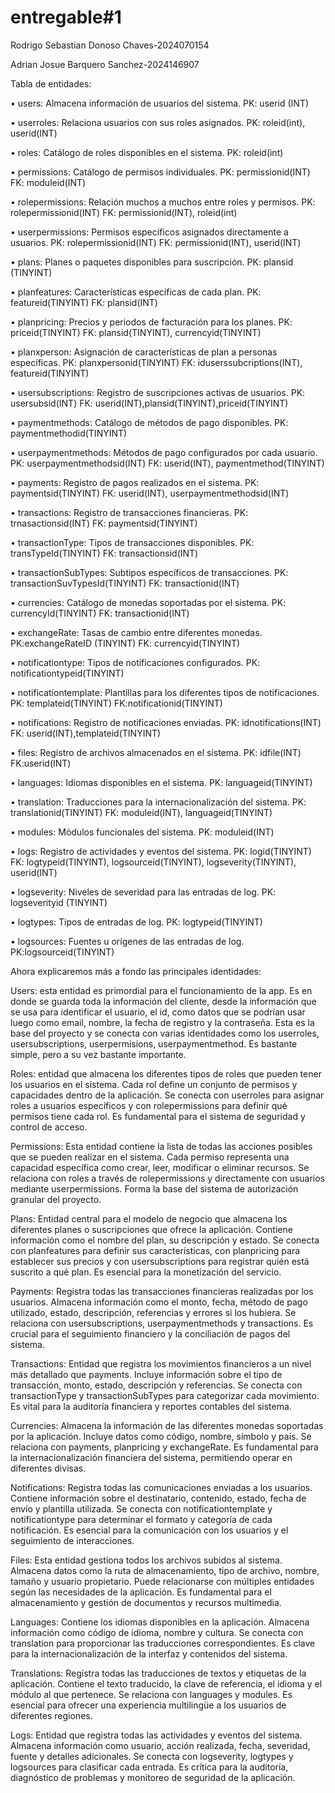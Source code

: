 # entregable#1
Rodrigo Sebastian Donoso Chaves-2024070154

Adrian Josue Barquero Sanchez-2024146907

Tabla de entidades: 

•	users: Almacena información de usuarios del sistema. PK: userid (INT)

•	userroles: Relaciona usuarios con sus roles asignados. PK: roleid(int), userid(INT)

•	roles: Catálogo de roles disponibles en el sistema. PK: roleid(int)

•	permissions: Catálogo de permisos individuales. PK: permissionid(INT) FK: moduleid(INT) 

•	rolepermissions: Relación muchos a muchos entre roles y permisos. PK: rolepermissionid(INT) FK: permissionid(INT), roleid(int) 

•	userpermissions: Permisos específicos asignados directamente a usuarios. PK: rolepermissionid(INT) FK: permissionid(INT), userid(INT) 

•	plans: Planes o paquetes disponibles para suscripción. PK: plansid (TINYINT) 

•	planfeatures: Características específicas de cada plan. PK: featureid(TINYINT) FK: plansid(INT)

•	planpricing: Precios y periodos de facturación para los planes. PK: priceid(TINYINT) FK: plansid(TINYINT), currencyid(TINYINT) 

•	planxperson: Asignación de características de plan a personas específicas. PK: planxpersonid(TINYINT) FK: iduserssubcriptions(INT), featureid(TINYINT) 

•	usersubscriptions: Registro de suscripciones activas de usuarios. PK: usersubsid(INT) FK: userid(INT),plansid(TINYINT),priceid(TINYINT) 

•	paymentmethods: Catálogo de métodos de pago disponibles. PK: paymentmethodid(TINYINT) 

•	userpaymentmethods: Métodos de pago configurados por cada usuario. PK: userpaymentmethodsid(INT) FK: userid(INT), paymentmethod(TINYINT) 

•	payments: Registro de pagos realizados en el sistema. PK: paymentsid(TINYINT) FK: userid(INT), userpaymentmethodsid(INT) 

•	transactions: Registro de transacciones financieras. PK: trnasactionsid(INT) FK: paymentsid(TINYINT) 

•	transactionType: Tipos de transacciones disponibles. PK: transTypeId(TINYINT) FK: transactionsid(INT) 

•	transactionSubTypes: Subtipos específicos de transacciones. PK: transactionSuvTypesId(TINYINT) FK: transactionid(INT)

•	currencies: Catálogo de monedas soportadas por el sistema. PK: currencyId(TINYINT) FK: transactionid(INT) 

•	exchangeRate: Tasas de cambio entre diferentes monedas. PK:exchangeRateID (TINYINT) FK: currencyid(TINYINT) 

•	notificationtype: Tipos de notificaciones configurados. PK: notificationtypeid(TINYINT) 

•	notificationtemplate: Plantillas para los diferentes tipos de notificaciones. PK: templateid(TINYINT) FK:notificationid(TINYINT) 

•	notifications: Registro de notificaciones enviadas. PK: idnotifications(INT) FK: userid(INT),templateid(TINYINT) 

•	files: Registro de archivos almacenados en el sistema. PK: idfile(INT) FK:userid(INT) 

•	languages: Idiomas disponibles en el sistema. PK: languageid(TINYINT) 

•	translation: Traducciones para la internacionalización del sistema. PK: translationid(TINYINT) FK: moduleid(INT), languageid(TINYINT)

•	modules: Módulos funcionales del sistema. PK: moduleid(INT) 

•	logs: Registro de actividades y eventos del sistema. PK: logid(TINYINT) FK: logtypeid(TINYINT), logsourceid(TINYINT), logseverity(TINYINT), userid(INT)

•	logseverity: Niveles de severidad para las entradas de log. PK: logseverityid (TINYINT) 

•	logtypes: Tipos de entradas de log. PK: logtypeid(TINYINT) 

•	logsources: Fuentes u orígenes de las entradas de log. PK:logsourceid(TINYINT)


Ahora explicaremos más a fondo las principales identidades:

Users: esta entidad es primordial para el funcionamiento de la app. Es en donde se guarda toda la información del cliente, desde la información que se usa para identificar el usuario, el id, como datos que se podrían usar luego como email, nombre, la fecha de registro y la contraseña. Esta es la base del proyecto y se conecta con varias identidades como los userroles, usersubscriptions, userpermisions, userpaymentmethod. Es bastante simple, pero a su vez bastante importante.

Roles: entidad que almacena los diferentes tipos de roles que pueden tener los usuarios en el sistema. Cada rol define un conjunto de permisos y capacidades dentro de la aplicación. Se conecta con userroles para asignar roles a usuarios específicos y con rolepermissions para definir qué permisos tiene cada rol. Es fundamental para el sistema de seguridad y control de acceso.

Permissions: Esta entidad contiene la lista de todas las acciones posibles que se pueden realizar en el sistema. Cada permiso representa una capacidad específica como crear, leer, modificar o eliminar recursos. Se relaciona con roles a través de rolepermissions y directamente con usuarios mediante userpermissions. Forma la base del sistema de autorización granular del proyecto.

Plans: Entidad central para el modelo de negocio que almacena los diferentes planes o suscripciones que ofrece la aplicación. Contiene información como el nombre del plan, su descripción y estado. Se conecta con planfeatures para definir sus características, con planpricing para establecer sus precios y con usersubscriptions para registrar quién está suscrito a qué plan. Es esencial para la monetización del servicio.

Payments: Registra todas las transacciones financieras realizadas por los usuarios. Almacena información como el monto, fecha, método de pago utilizado, estado, descripción, referencias y errores si los hubiera. Se relaciona con usersubscriptions, userpaymentmethods y transactions. Es crucial para el seguimiento financiero y la conciliación de pagos del sistema.

Transactions: Entidad que registra los movimientos financieros a un nivel más detallado que payments. Incluye información sobre el tipo de transacción, monto, estado, descripción y referencias. Se conecta con transactionType y transactionSubTypes para categorizar cada movimiento. Es vital para la auditoría financiera y reportes contables del sistema.

Currencies: Almacena la información de las diferentes monedas soportadas por la aplicación. Incluye datos como código, nombre, símbolo y país. Se relaciona con payments, planpricing y exchangeRate. Es fundamental para la internacionalización financiera del sistema, permitiendo operar en diferentes divisas.

Notifications: Registra todas las comunicaciones enviadas a los usuarios. Contiene información sobre el destinatario, contenido, estado, fecha de envío y plantilla utilizada. Se conecta con notificationtemplate y notificationtype para determinar el formato y categoría de cada notificación. Es esencial para la comunicación con los usuarios y el seguimiento de interacciones.

Files: Esta entidad gestiona todos los archivos subidos al sistema. Almacena datos como la ruta de almacenamiento, tipo de archivo, nombre, tamaño y usuario propietario. Puede relacionarse con múltiples entidades según las necesidades de la aplicación. Es fundamental para el almacenamiento y gestión de documentos y recursos multimedia.

Languages: Contiene los idiomas disponibles en la aplicación. Almacena información como código de idioma, nombre y cultura. Se conecta con translation para proporcionar las traducciones correspondientes. Es clave para la internacionalización de la interfaz y contenidos del sistema.

Translations: Registra todas las traducciones de textos y etiquetas de la aplicación. Contiene el texto traducido, la clave de referencia, el idioma y el módulo al que pertenece. Se relaciona con languages y modules. Es esencial para ofrecer una experiencia multilingüe a los usuarios de diferentes regiones.

Logs: Entidad que registra todas las actividades y eventos del sistema. Almacena información como usuario, acción realizada, fecha, severidad, fuente y detalles adicionales. Se conecta con logseverity, logtypes y logsources para clasificar cada entrada. Es crítica para la auditoría, diagnóstico de problemas y monitoreo de seguridad de la aplicación.

